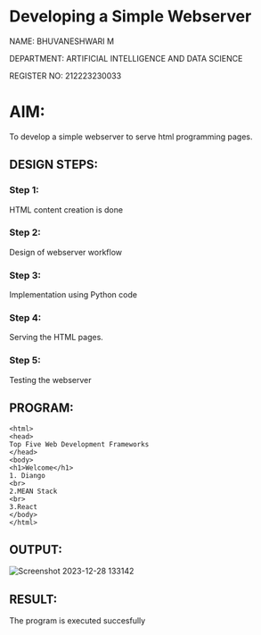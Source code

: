 # Developing a Simple Webserver

NAME: BHUVANESHWARI M

DEPARTMENT: ARTIFICIAL INTELLIGENCE AND DATA SCIENCE

REGISTER NO: 212223230033

# AIM:

To develop a simple webserver to serve html programming pages.

## DESIGN STEPS:

### Step 1:

HTML content creation is done

### Step 2:

Design of webserver workflow

### Step 3:

Implementation using Python code

### Step 4:

Serving the HTML pages.

### Step 5:

Testing the webserver

## PROGRAM:
```
<html>
<head>
Top Five Web Development Frameworks
</head>
<body>
<h1>Welcome</h1>
1. Diango
<br>
2.MEAN Stack
<br>
3.React
</body>
</html>
```
## OUTPUT:
![Screenshot 2023-12-28 133142](https://github.com/Bhuvana23013531/webserver/assets/147125678/80fe64d2-d7a0-4170-b52d-4daa0dc7653c)


## RESULT:
The program is executed succesfully

